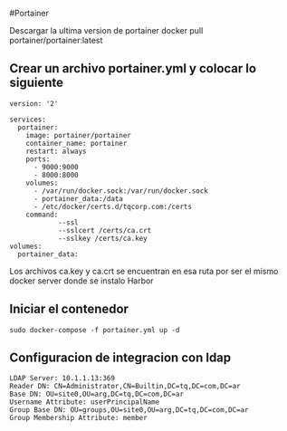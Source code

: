 #Portainer

Descargar la ultima version de portainer
docker pull portainer/portainer:latest

## Crear un archivo portainer.yml y colocar lo siguiente
```
version: '2'

services:
  portainer:
    image: portainer/portainer
    container_name: portainer
    restart: always
    ports:
      - 9000:9000
      - 8000:8000
    volumes:
      - /var/run/docker.sock:/var/run/docker.sock
      - portainer_data:/data
      - /etc/docker/certs.d/tqcorp.com:/certs
    command:
            --ssl
            --sslcert /certs/ca.crt
            --sslkey /certs/ca.key
volumes:
  portainer_data:
```

Los archivos ca.key y ca.crt se encuentran en esa ruta por ser el mismo docker server donde se instalo Harbor

## Iniciar el contenedor
```
sudo docker-compose -f portainer.yml up -d
```
	
## Configuracion de integracion con ldap
```
LDAP Server: 10.1.1.13:369
Reader DN: CN=Administrator,CN=Builtin,DC=tq,DC=com,DC=ar
Base DN: OU=site0,OU=arg,DC=tq,DC=com,DC=ar
Username Attribute: userPrincipalName
Group Base DN: OU=groups,OU=site0,OU=arg,DC=tq,DC=com,DC=ar
Group Membership Attribute: member
```
